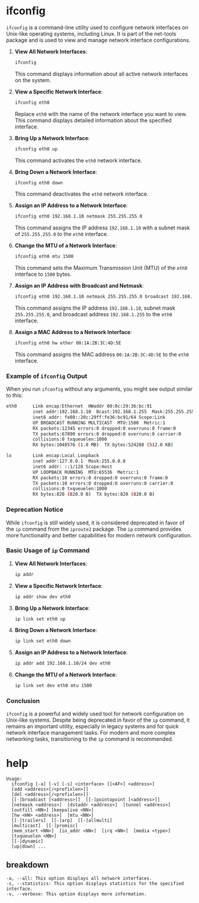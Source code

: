 # ifconfig

`ifconfig` is a command-line utility used to configure network interfaces on Unix-like operating systems, including Linux. It is part of the net-tools package and is used to view and manage network interface configurations.

1. **View All Network Interfaces**:
   ```sh
   ifconfig
   ```
   This command displays information about all active network interfaces on the system.

2. **View a Specific Network Interface**:
   ```sh
   ifconfig eth0
   ```
   Replace `eth0` with the name of the network interface you want to view. This command displays detailed information about the specified interface.

3. **Bring Up a Network Interface**:
   ```sh
   ifconfig eth0 up
   ```
   This command activates the `eth0` network interface.

4. **Bring Down a Network Interface**:
   ```sh
   ifconfig eth0 down
   ```
   This command deactivates the `eth0` network interface.

5. **Assign an IP Address to a Network Interface**:
   ```sh
   ifconfig eth0 192.168.1.10 netmask 255.255.255.0
   ```
   This command assigns the IP address `192.168.1.10` with a subnet mask of `255.255.255.0` to the `eth0` interface.

6. **Change the MTU of a Network Interface**:
   ```sh
   ifconfig eth0 mtu 1500
   ```
   This command sets the Maximum Transmission Unit (MTU) of the `eth0` interface to `1500` bytes.

7. **Assign an IP Address with Broadcast and Netmask**:
   ```sh
   ifconfig eth0 192.168.1.10 netmask 255.255.255.0 broadcast 192.168.1.255
   ```
   This command assigns the IP address `192.168.1.10`, subnet mask `255.255.255.0`, and broadcast address `192.168.1.255` to the `eth0` interface.

8. **Assign a MAC Address to a Network Interface**:
   ```sh
   ifconfig eth0 hw ether 00:1A:2B:3C:4D:5E
   ```
   This command assigns the MAC address `00:1A:2B:3C:4D:5E` to the `eth0` interface.

### Example of `ifconfig` Output

When you run `ifconfig` without any arguments, you might see output similar to this:

```sh
eth0      Link encap:Ethernet  HWaddr 00:0c:29:36:bc:91  
          inet addr:192.168.1.10  Bcast:192.168.1.255  Mask:255.255.255.0
          inet6 addr: fe80::20c:29ff:fe36:bc91/64 Scope:Link
          UP BROADCAST RUNNING MULTICAST  MTU:1500  Metric:1
          RX packets:12345 errors:0 dropped:0 overruns:0 frame:0
          TX packets:67890 errors:0 dropped:0 overruns:0 carrier:0
          collisions:0 txqueuelen:1000 
          RX bytes:1048576 (1.0 MB)  TX bytes:524288 (512.0 KB)

lo        Link encap:Local Loopback  
          inet addr:127.0.0.1  Mask:255.0.0.0
          inet6 addr: ::1/128 Scope:Host
          UP LOOPBACK RUNNING  MTU:65536  Metric:1
          RX packets:10 errors:0 dropped:0 overruns:0 frame:0
          TX packets:10 errors:0 dropped:0 overruns:0 carrier:0
          collisions:0 txqueuelen:1000 
          RX bytes:820 (820.0 B)  TX bytes:820 (820.0 B)
```

### Deprecation Notice

While `ifconfig` is still widely used, it is considered deprecated in favor of the `ip` command from the `iproute2` package. The `ip` command provides more functionality and better capabilities for modern network configuration.

### Basic Usage of `ip` Command

1. **View All Network Interfaces**:
   ```sh
   ip addr
   ```

2. **View a Specific Network Interface**:
   ```sh
   ip addr show dev eth0
   ```

3. **Bring Up a Network Interface**:
   ```sh
   ip link set eth0 up
   ```

4. **Bring Down a Network Interface**:
   ```sh
   ip link set eth0 down
   ```

5. **Assign an IP Address to a Network Interface**:
   ```sh
   ip addr add 192.168.1.10/24 dev eth0
   ```

6. **Change the MTU of a Network Interface**:
   ```sh
   ip link set dev eth0 mtu 1500
   ```

### Conclusion

`ifconfig` is a powerful and widely used tool for network configuration on Unix-like systems. Despite being deprecated in favor of the `ip` command, it remains an important utility, especially in legacy systems and for quick network interface management tasks. For modern and more complex networking tasks, transitioning to the `ip` command is recommended.
# help 

```
Usage:
  ifconfig [-a] [-v] [-s] <interface> [[<AF>] <address>]
  [add <address>[/<prefixlen>]]
  [del <address>[/<prefixlen>]]
  [[-]broadcast [<address>]]  [[-]pointopoint [<address>]]
  [netmask <address>]  [dstaddr <address>]  [tunnel <address>]
  [outfill <NN>] [keepalive <NN>]
  [hw <HW> <address>]  [mtu <NN>]
  [[-]trailers]  [[-]arp]  [[-]allmulti]
  [multicast]  [[-]promisc]
  [mem_start <NN>]  [io_addr <NN>]  [irq <NN>]  [media <type>]
  [txqueuelen <NN>]
  [[-]dynamic]
  [up|down] ...

```



## breakdown

```
-a, --all: This option displays all network interfaces.
-s, --statistics: This option displays statistics for the specified interface.
-v, --verbose: This option displays more information.
```
